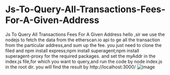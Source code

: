 # Js-To-Query-All-Transactions-Fees-For-A-Given-Address
Js To Query All Transactions Fees For A Given Address
hello ,sir
we use the nodejs to fetch the data from the etherscan.io api to ge all the transaction from the particular address,and sum up the fee.
you just need to clone the filed and npm install express;npm install superagent;npm install superagent-proxy for the required packages.
and set the myAddr in the index.js file,for which you want to query,and run the code by node index.js in the root dir.
you will find the result by http://localhost:3000/
![image](https://user-images.githubusercontent.com/95332126/153698229-c20486ca-6da9-4be0-8014-fbc031f04005.png)

